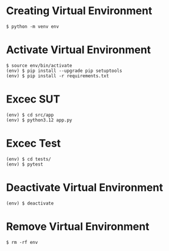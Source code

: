 # Creating Virtual Environment
```
$ python -m venv env
```

# Activate Virtual Environment
```
$ source env/bin/activate
(env) $ pip install --upgrade pip setuptools
(env) $ pip install -r requirements.txt
```

# Excec SUT
```
(env) $ cd src/app
(env) $ python3.12 app.py
```

# Excec Test
```
(env) $ cd tests/
(env) $ pytest
```

# Deactivate Virtual Environment
```
(env) $ deactivate
```

# Remove Virtual Environment
```
$ rm -rf env
```